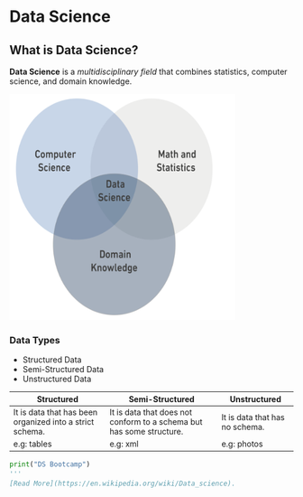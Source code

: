 # Data Science

## What is Data Science?

**Data Science** is a *multidisciplinary field* that combines statistics, computer science, and domain knowledge.


<img src="DS.PNG" alt="DS.png" width="400" height="400">


### Data Types

- Structured Data
- Semi-Structured Data
- Unstructured Data

| Structured                             | Semi-Structured                               | Unstructured              |
|----------------------------------------|-----------------------------------------------|---------------------------|
| It is data that has been organized into a strict schema. | It is data that does not conform to a schema but has some structure. | It is data that has no schema. |
| e.g: tables                            | e.g: xml                                      | e.g: photos               |

```python
print("DS Bootcamp")
'''
[Read More](https://en.wikipedia.org/wiki/Data_science).
